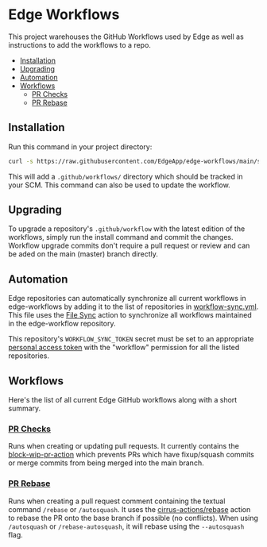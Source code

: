 # Edge Workflows

This project warehouses the GitHub Workflows used by Edge as well as instructions to add the workflows to a repo.

- [Installation](#installation)
- [Upgrading](#upgrading)
- [Automation](#automation)
- [Workflows](#workflows)
  - [PR Checks](#pr-checks)
  - [PR Rebase](#pr-rebase)

## Installation

Run this command in your project directory:

```sh
curl -s https://raw.githubusercontent.com/EdgeApp/edge-workflows/main/scripts/install | bash
```

This will add a `.github/workflows/` directory which should be tracked in your SCM. This command can also be used to update the workflow.

## Upgrading

To upgrade a repository's `.github/workflow` with the latest edition of the workflows, simply run the install command and commit the changes. 
Workflow upgrade commits don't require a pull request or review and can be aded on the main (master) branch directly.

## Automation

Edge repositories can automatically synchronize all current workflows in edge-workflows by adding it to the list of repositories in [workflow-sync.yml](./.github/workflows/workflow-sync.yml). This file uses the [File Sync](https://github.com/marketplace/actions/file-sync) action to synchronize all workflows maintained in the edge-workflow repository.

This repository's `WORKFLOW_SYNC_TOKEN` secret must be set to an appropriate [personal access token](https://docs.github.com/en/github/authenticating-to-github/keeping-your-account-and-data-secure/creating-a-personal-access-token) with the "workflow" permission for all the listed repositories.

## Workflows

Here's the list of all current Edge GitHub workflows along with a short summary.

### [PR Checks](./.github/workflows/pr-checks.yml)

Runs when creating or updating pull requests. It currently contains the [block-wip-pr-action](https://github.com/samholmes/block-wip-pr-action) which prevents PRs which have fixup/squash commits or merge commits from being merged into the main branch.

### [PR Rebase](./.github/workflows/pr-checks.yml)

Runs when creating a pull request comment containing the textual command `/rebase` or `/autosquash`. It uses the [cirrus-actions/rebase](https://github.com/samholmes/rebase) action to rebase the PR onto the base branch if possible (no conflicts). When using `/autosquash` or `/rebase-autosquash`, it will rebase using the `--autosquash` flag.
